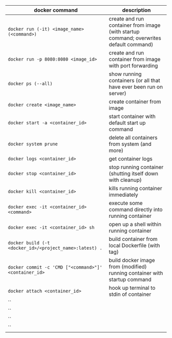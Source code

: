 | docker command                                | description                                       |
|-----------------------------------------|------------------------------------------------|
| `docker run (-it) <image_name> (<command>)` | create and run container from image (with startup command; overwrites default command) |
| `docker run -p 8080:8080 <image_id>` | create and run container from image with port forwarding |
| `docker ps (--all)` | show running containers (or all that have ever been run on server) |
| `docker create <image_name>` | create container from image |
| `docker start -a <container_id>` | start container with default start up command |
| `docker system prune` | delete all containers from system (and more) |
| `docker logs <container_id>` | get container logs |
| `docker stop <container_id>` | stop running container (shutting itself down with cleanup) |
| `docker kill <container_id>` | kills running container immediately |
| `docker exec -it <container_id> <command>` | execute some command directly into running container |
| `docker exec -it <container_id> sh` | open up a shell within running container |
| `docker build (-t <docker_id>/<project_name>:latest) .` | build container from local Dockerfile (with tag) |
| `docker commit -c 'CMD ["<command>"]' <container_id>` | build docker image from (modified) running container with startup command |
| `docker attach <container_id>` | hook up terminal to stdin of container |
| `` |  |
| `` |  |
| `` |  |
| `` |  |